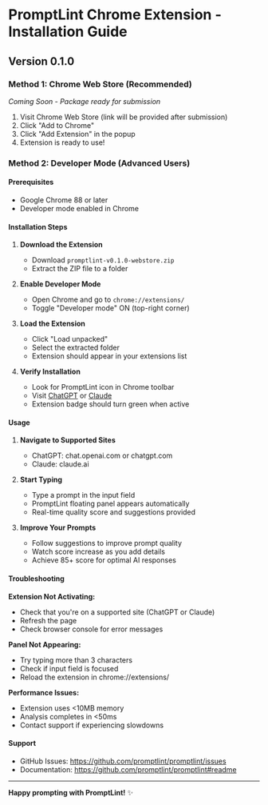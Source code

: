 # PromptLint Chrome Extension - Installation Guide

## Version 0.1.0

### Method 1: Chrome Web Store (Recommended)
*Coming Soon - Package ready for submission*

1. Visit Chrome Web Store (link will be provided after submission)
2. Click "Add to Chrome"
3. Click "Add Extension" in the popup
4. Extension is ready to use!

### Method 2: Developer Mode (Advanced Users)

#### Prerequisites
- Google Chrome 88 or later
- Developer mode enabled in Chrome

#### Installation Steps

1. **Download the Extension**
   - Download `promptlint-v0.1.0-webstore.zip`
   - Extract the ZIP file to a folder

2. **Enable Developer Mode**
   - Open Chrome and go to `chrome://extensions/`
   - Toggle "Developer mode" ON (top-right corner)

3. **Load the Extension**
   - Click "Load unpacked"
   - Select the extracted folder
   - Extension should appear in your extensions list

4. **Verify Installation**
   - Look for PromptLint icon in Chrome toolbar
   - Visit [ChatGPT](https://chat.openai.com) or [Claude](https://claude.ai)
   - Extension badge should turn green when active

#### Usage

1. **Navigate to Supported Sites**
   - ChatGPT: chat.openai.com or chatgpt.com
   - Claude: claude.ai

2. **Start Typing**
   - Type a prompt in the input field
   - PromptLint floating panel appears automatically
   - Real-time quality score and suggestions provided

3. **Improve Your Prompts**
   - Follow suggestions to improve prompt quality
   - Watch score increase as you add details
   - Achieve 85+ score for optimal AI responses

#### Troubleshooting

**Extension Not Activating:**
- Check that you're on a supported site (ChatGPT or Claude)
- Refresh the page
- Check browser console for error messages

**Panel Not Appearing:**
- Try typing more than 3 characters
- Check if input field is focused
- Reload the extension in chrome://extensions/

**Performance Issues:**
- Extension uses <10MB memory
- Analysis completes in <50ms
- Contact support if experiencing slowdowns

#### Support

- GitHub Issues: https://github.com/promptlint/promptlint/issues
- Documentation: https://github.com/promptlint/promptlint#readme

---

**Happy prompting with PromptLint!** ✨
